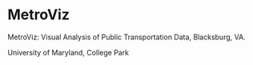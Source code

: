 MetroViz
========
MetroViz: Visual Analysis of Public Transportation Data, Blacksburg, VA.

University of Maryland, College Park
